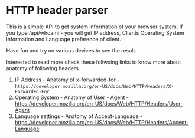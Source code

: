 HTTP header parser 
=================

This is a simple API to get system information of your browser system. 
If you type /api/whoami - you will get IP address, Clients Operating System information and Language preference of client. 

Have fun and try on various devices to see the result. 

Interested to read more check these follwoing links to know more about anatomy of following headers 

1) IP Address - Anatomy of x-forwarded-for - `https://developer.mozilla.org/en-US/docs/Web/HTTP/Headers/X-Forwarded-For`
2) Operating System - Anatomy of User - Agent - https://developer.mozilla.org/en-US/docs/Web/HTTP/Headers/User-Agent
3) Language settings - Anatomy of Accept-Language - https://developer.mozilla.org/en-US/docs/Web/HTTP/Headers/Accept-Language

